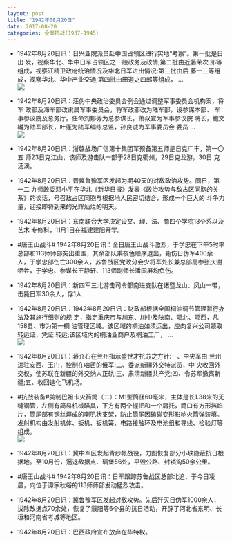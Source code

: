 ```yaml
---
layout: post
title: "1942年08月20日"
date: 2017-08-20
categories: 全面抗战(1937-1945)
---
```


<meta name="referrer" content="no-referrer" />

- 1942年8月20日讯：日兴亚院派员赴中国占领区进行实地“考察”。第一批是日出 发，视察华北、华中日军占领区之一般政务及政情;第二批由近藤荣次 郎等组成，视察汪精卫政府统治情况及华北日军进出情况;第三批由后 藤一三等组成，视察华北、华中产业交通;第四批由田道之四郎等组成， ... <br/><img src="https://wx2.sinaimg.cn/large/aca367d8ly1fiql2uwunuj20c809z3yk.jpg" />

- 1942年8月20日讯：汪伪中央政治委员会例会通过调整军事委员会机构案，将军 政部及海军部改隶属军事委员会，将军政部改为陆军部，设参谋本部、 军事参议院及总务厅。任命刘郁芬为总参谋长，萧叔宣为军事参议院 院长，鲍文樾为陆军部长，叶蓬为陆军编练总监，孙良诚为军事委员会 委员 ... <br/><img src="https://wx4.sinaimg.cn/large/aca367d8ly1fiqjbxtr2xj20c80ayjrh.jpg" />

- 1942年8月20日讯：浙赣战场广信第十集团军预备第五师是日克广丰，第一〇五 师23日克江山，该师及游击队一部于28日克衢州，29日克龙游，30日 克汤溪。 

- 1942年8月20日讯：晋冀鲁豫军区发起为期40天的对敌政治攻势。同日，第一二 九师政委邓小平在华北《新华日报》发表《政治攻势与敌占区同胞的关 系》的谈话，号召敌占区同胞与根据地人民密切结合，形成一个巨大的 斗争力量，迎接即将到来的光辉灿烂的明天。 

- 1942年8月20日讯：东南联合大学决定设文、理、法、商四个学院13个系以及艺术 专修科，11月1日在福建建阳开学。 

- #唐王山战斗# 1942年8月20日讯：全日唐王山战斗激烈，于学忠在下午5时率总部和113师师部突出重围，其余部队乘夜色顺序退出，毙伤日伪军400余人，于学忠部伤亡300余人，苏鲁战区党政分会少将军处长兼总部高参张庆澍牺牲，于学忠、参谋长王静轩、113师副师长潘国屏均负伤。 

- 1942年8月20日讯：新四军三北游击司令部南进支队在诸暨龙山、凤山一带，击毙日军30余人，俘1人 

- 1942年8月20日讯：1942年8月20日讯：财政部根据全国桐油调节管理暂行办法及其施行细则的规 定，指定重庆市与川东、川中及陕南、鄂北、鄂西，凡158县、市为第一桐 油管理区域。该区域的桐油如须运出，应向复兴公司领取转运证，凭证 转运;该区域内的桐油业商户及桐油工厂， ... <br/><img src="https://wx4.sinaimg.cn/large/aca367d8ly1fiq20r4s87j20c8090jrf.jpg" />

- 1942年8月20日讯：蒋介石在兰州指示盛世才抗苏之方针:一、中央军由 兰州进驻安西、玉门，控制在哈密的俄军;二、委派新疆外交特派员，中 央收回外交权，使苏联在新疆的外交纳人正轨;三、肃清新疆共产党;四、令苏军撤离新疆;五、收回迪化飞机场。 

- #抗战装备#美制巴祖卡火箭筒（二）：M1型筒径60毫米，主体是长1.38米的无缝钢管，左侧有简易机械瞄具，下方有两个握把和一个肩托，筒口有方形挡焰片，筒尾部有钢丝焊成的喇叭状支架，防止筒尾因磕碰变形影响火箭弹装填。发射机构由发射机体、扳机、扳机簧、电路接触环及电池组和导线、检验灯等组成。 <br/><img src="https://wx1.sinaimg.cn/large/aca367d8ly1fipyj0zngbj20gn0lpgo2.jpg" />

- 1942年8月20日讯：冀中军区发起青纱帐战役，力图恢复部分小块隐蔽抗日根据地。至10月份，逼退敌据点、碉堡56处，平毁公路、封锁沟50余公里。 

- #唐王山战斗# 1942年8月20日讯：日军跟踪苏鲁战区总部北追，于今日凌晨，向位于谭家秋峪的113师师部发动猛烈攻击。 

- 1942年8月20日讯：冀鲁豫军区发起对敌攻势。先后歼灭日伪军1000余人，拔除敌据点70余处，恢复了濮阳等6个县的抗日活动，开辟了河北省东明、长垣和河南省考城等地区。 

- 1942年8月20日讯：巴西政府宣布放弃在华特权。 

